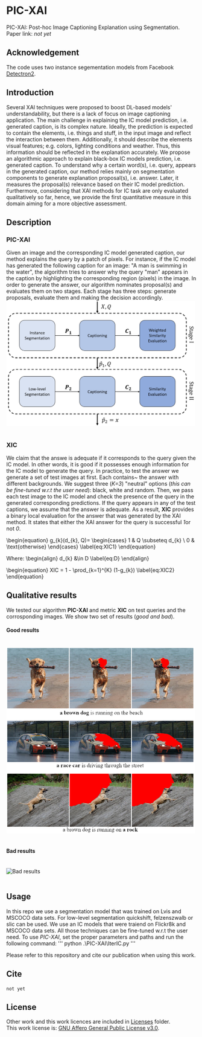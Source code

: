 # PIC-XAI
PIC-XAI: Post-hoc Image Captioning Explanation using Segmentation. <br>
Paper link: *not yet*

## Acknowledgement
The code uses two instance segementation models from Facebook [Detectron2](https://https://github.com/facebookresearch/detectron2).

## Introduction
Several XAI techniques were proposed to boost DL-based models' understandability, but there is a lack of focus on image captioning application. The main challenge in explaining the IC model prediction, i.e. generated caption, is its complex nature. Ideally, the prediction is expected to contain the elements, i.e. things and stuff, in the input image and reflect the interaction between them. Additionally, it should describe the elements visual features; e.g. colors, lighting conditions and weather. Thus, this information should be reflected in the explanation accurately.
We propose an algorithmic approach to explain black-box IC models prediction, i.e. generated caption. To understand why a certain word(s), i.e. query, appears in the generated caption, our method relies mainly on segmentation components to generate explanation proposal(s), i.e. answer. Later, it measures the proposal(s) relevance based on their IC model prediction. Furthermore, considering that XAI methods for IC task are only evaluated qualitatively so far, hence, we provide the first quantitative measure in this domain aiming for a more objective assessment.

## Description
### PIC-XAI
Given an image and the corresponding IC model generated caption, our method explains the query by a patch of pixels. For instance, if the IC model has generated the following caption for an image: "A man is swimming in the water", the algorithm tries to answer why the query "man" appears in the caption by highlighting the corresponding region (pixels) in the image.
In order to generate the answer, our algorithm nominates proposal(s) and evaluates them on two stages. Each stage has three steps: generate proposals, evaluate them and making the decision accordingly.
<br><img src="./images/algo.jpg" width=500 align="center" title="Algorithm pipeline"/><br><br>
### XIC
We claim that the answe is adequate if it corresponds to the query given the IC model. In other words, it is good if it possesses enough information for the IC model to generate the query. In practice, to test the answer we generate a set of test images at first. Each contains~ the answer with different backgrounds. We suggest three (*K=3*) "neutral" options (*this can be fine-tuned w.r.t the user need*): black, white and random. Then, we pass each test image to the IC model and check the presence of the query in the generated corresponding predictions. If the query appears in any of the test captions, we assume that the answer is adequate. As a result, **XIC** provides a binary local evaluation for the answer that was generated by the XAI method. It states that either the XAI answer for the query is successful *1*or not *0*.

\begin{equation}
    g_{k}(d_{k}, Q)= 
\begin{cases}
    1   & Q \subseteq d_{k} \\
    0   & \text{otherwise}
\end{cases}
\label{eq:XIC1}
\end{equation}

Where:
\begin{align}
    d_{k} &\in D   \label{eq:D}
\end{align}

 \begin{equation}
XIC = 1 - \prod_{k=1}^{K} (1-g_{k})  \label{eq:XIC2}
\end{equation}

## Qualitative results
We tested our algorithm **PIC-XAI** and metric **XIC** on test queries and the corrosponding images. We show two set of results (*good and bad*).
#### Good results
<br><img src="./images/good_example.jpg" width=500 align="center" title="Good results"/><br><br>
#### Bad results
<br><img src="./images/bad_example.jpg" width=500 align="center" title="Bad results"/><br><br>

## Usage
In this repo we use a segmentation model that was trained on Lvis and MSCOCO data sets. For low-level segmentation quickshift, felzenszwalb or slic can be used. We use an IC models that were traiend on Flickr8k and MSCOCO data sets. All those techniques can be fine-tuned w.r.t the user need.
To use *PIC-XAI*, set the proper parameters and paths and run the following command:
'''
python .\PIC-XAI\IterIC.py
'''

Please refer to this repository and cite our publication when using this work.

## Cite
```
not yet
```

## License
Other work and this work licences are included in <a href="./Licenses/">Licenses</a> folder. <br>
This work license is: <a href="./Licenses/LICENSE">GNU Affero General Public License v3.0</a>.